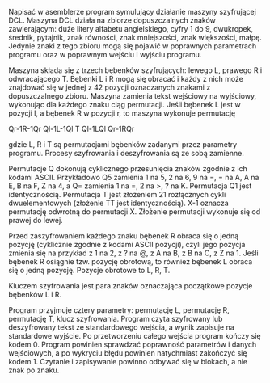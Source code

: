 Napisać w asemblerze program symulujący działanie maszyny szyfrującej DCL. Maszyna DCL działa na zbiorze dopuszczalnych znaków zawierającym: duże litery alfabetu angielskiego, cyfry 1 do 9, dwukropek, średnik, pytajnik, znak równości, znak mniejszości, znak większości, małpę. Jedynie znaki z tego zbioru mogą się pojawić w poprawnych parametrach programu oraz w poprawnym wejściu i wyjściu programu.

Maszyna składa się z trzech bębenków szyfrujących: lewego L, prawego R i odwracającego T. Bębenki L i R mogą się obracać i każdy z nich może znajdować się w jednej z 42 pozycji oznaczanych znakami z dopuszczalnego zbioru. Maszyna zamienia tekst wejściowy na wyjściowy, wykonując dla każdego znaku ciąg permutacji. Jeśli bębenek L jest w pozycji l, a bębenek R w pozycji r, to maszyna wykonuje permutację

Qr-1R-1Qr Ql-1L-1Ql T Ql-1LQl Qr-1RQr

gdzie L, R i T są permutacjami bębenków zadanymi przez parametry programu. Procesy szyfrowania i deszyfrowania są ze sobą zamienne.

Permutacje Q dokonują cyklicznego przesunięcia znaków zgodnie z ich kodami ASCII. Przykładowo Q5 zamienia 1 na 5, 2 na 6, 9 na =, = na A, A na E, B na F, Z na 4, a Q= zamienia 1 na =, 2 na >, ? na K. Permutacja Q1 jest identycznością. Permutacja T jest złożeniem 21 rozłącznych cykli dwuelementowych (złożenie TT jest identycznością). X-1 oznacza permutację odwrotną do permutacji X. Złożenie permutacji wykonuje się od prawej do lewej.

Przed zaszyfrowaniem każdego znaku bębenek R obraca się o jedną pozycję (cyklicznie zgodnie z kodami ASCII pozycji), czyli jego pozycja zmienia się na przykład z 1 na 2, z ? na @, z A na B, z B na C, z Z na 1. Jeśli bębenek R osiągnie tzw. pozycję obrotową, to również bębenek L obraca się o jedną pozycję. Pozycje obrotowe to L, R, T.

Kluczem szyfrowania jest para znaków oznaczająca początkowe pozycje bębenków L i R.

Program przyjmuje cztery parametry: permutację L, permutację R, permutację T, klucz szyfrowania. Program czyta szyfrowany lub deszyfrowany tekst ze standardowego wejścia, a wynik zapisuje na standardowe wyjście. Po przetworzeniu całego wejścia program kończy się kodem 0. Program powinien sprawdzać poprawność parametrów i danych wejściowych, a po wykryciu błędu powinien natychmiast zakończyć się kodem 1. Czytanie i zapisywanie powinno odbywać się w blokach, a nie znak po znaku.

